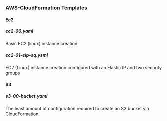 ### AWS-CloudFormation Templates

#### Ec2
##### ec2-00.yaml
Basic EC2 (linux) instance creation 

##### ec2-01-eip-sq.ysml
EC2 (Linux) instance creation configured with an Elastic IP and two security groups

#### S3
##### s3-00-bucket.yaml
The least amount of configuration required to create an S3 bucket via CloudFormation.